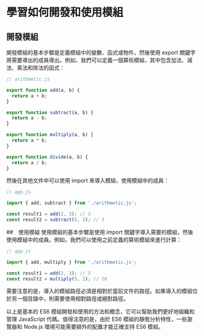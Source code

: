 # 學習如何開發和使用模組

## 開發模組
開發模組的基本步驟是定義模組中的變數、函式或物件，然後使用 export 關鍵字將需要導出的成員導出。例如，我們可以定義一個算術模組，其中包含加法、減法、乘法和除法的函式：

```javascript
// arithmetic.js

export function add(a, b) {
  return a + b;
}

export function subtract(a, b) {
  return a - b;
}

export function multiply(a, b) {
  return a * b;
}

export function divide(a, b) {
  return a / b;
}
```
然後在其他文件中可以使用 import 來導入模組，使用模組中的成員：

```javascript
// app.js

import { add, subtract } from './arithmetic.js';

const result1 = add(2, 3); // 5
const result2 = subtract(5, 2); // 3
```

##　使用模組
使用模組的基本步驟是使用 import 關鍵字導入需要的模組，然後使用模組中的成員。例如，我們可以使用之前定義的算術模組來進行計算：

```javascript
// app.js

import { add, multiply } from './arithmetic.js';

const result1 = add(2, 3); // 5
const result2 = multiply(5, 2); // 10
```
需要注意的是，導入的模組路徑必須是相對於當前文件的路徑。如果導入的模組位於另一個目錄中，則需要使用相對路徑或絕對路徑。

以上是基本的 ES6 模組開發和使用的方法和概念，它可以幫助我們更好地組織和管理 JavaScript 代碼。值得注意的是，由於 ES6 模組的靜態分析特性，一些瀏覽器和 Node.js 環境可能需要額外的配置才能正確支持 ES6 模組。